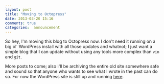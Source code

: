 ```yaml
---
layout: post
title: "Moving to Octopress"
date: 2013-03-20 15:16
comments: true
categories:  announcement 
---
```


So hey, I'm moving this blog to Octopress now. I don't need it running on a big ol' WordPress install with all those updates and whatnot; I just want a simple blog that I can update without using any tools more complex than `vim` and `git`. 

More posts to come; also I'll be archiving the entire old site somewhere safe and sound so that anyone who wants to see what I wrote in the past can do so. For now the WordPress site is still up and running [here](http://old.natedickson.com/).  
